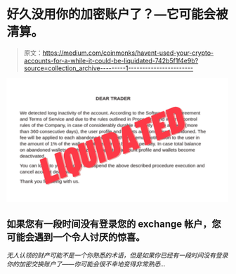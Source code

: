 # 好久没用你的加密账户了？—它可能会被清算。

> 原文：<https://medium.com/coinmonks/havent-used-your-crypto-accounts-for-a-while-it-could-be-liquidated-742b5f1f4e9b?source=collection_archive---------1----------------------->

![](img/f2b7ec6039016184eaff3b39bd39b034.png)

## 如果您有一段时间没有登录您的 exchange 帐户，您可能会遇到一个令人讨厌的惊喜。

*无人认领的财产可能不是一个你熟悉的术语，但是如果你已经有一段时间没有登录你的加密交换账户了——你可能会很不幸地变得非常熟悉…*
